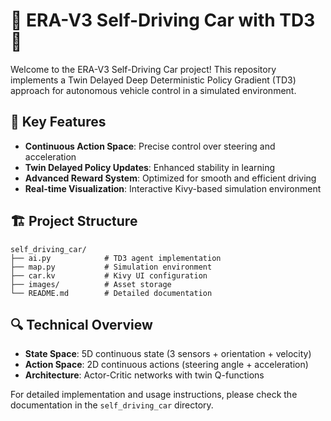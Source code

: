 # 🚗 ERA-V3 Self-Driving Car with TD3 🤖

Welcome to the ERA-V3 Self-Driving Car project! This repository implements a Twin Delayed Deep Deterministic Policy Gradient (TD3) approach for autonomous vehicle control in a simulated environment.

## 🌟 Key Features

- **Continuous Action Space**: Precise control over steering and acceleration
- **Twin Delayed Policy Updates**: Enhanced stability in learning
- **Advanced Reward System**: Optimized for smooth and efficient driving
- **Real-time Visualization**: Interactive Kivy-based simulation environment

## 🏗️ Project Structure

```
self_driving_car/
├── ai.py            # TD3 agent implementation
├── map.py           # Simulation environment
├── car.kv           # Kivy UI configuration
├── images/          # Asset storage
└── README.md        # Detailed documentation
```

## 🔍 Technical Overview

- **State Space**: 5D continuous state (3 sensors + orientation + velocity)
- **Action Space**: 2D continuous actions (steering angle + acceleration)
- **Architecture**: Actor-Critic networks with twin Q-functions

For detailed implementation and usage instructions, please check the documentation in the `self_driving_car` directory.
